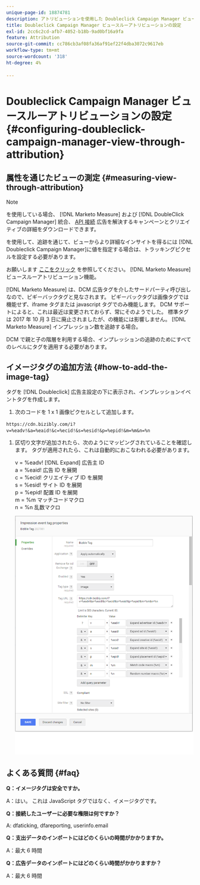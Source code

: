 ```yaml
---
unique-page-id: 18874781
description: アトリビューションを使用した Doubleclick Campaign Manager ビューの設定 — [!DNL Marketo Measure]  — 製品ドキュメント
title: Doubleclick Campaign Manager ビュースルーアトリビューションの設定
exl-id: 2cc6c2cd-afb7-4052-b18b-9ad0bf16a9fa
feature: Attribution
source-git-commit: cc786cb3af08fa36af91ef22f4dba3072c9617eb
workflow-type: tm+mt
source-wordcount: '318'
ht-degree: 4%

---
```


# Doubleclick Campaign Manager ビュースルーアトリビューションの設定 {#configuring-doubleclick-campaign-manager-view-through-attribution}

## 属性を通じたビューの測定 {#measuring-view-through-attribution}

>[!NOTE]
>
>を使用している場合、 [!DNL Marketo Measure] および [!DNL DoubleClick Campaign Manager] 統合、 [API 接続](/help/api-connections/utilizing-marketo-measures-api-connections/integrated-ad-platforms.md#how-to-connect-ad-platforms) 広告を解決するキャンペーンとクリエイティブの詳細をダウンロードできます。

を使用して、追跡を通じて、ビューからより詳細なインサイトを得るには [!DNL Doubleclick Campaign Manager]に値を指定する場合は、トラッキングピクセルを設定する必要があります。

お願いします [ここをクリック](/help/advanced-marketo-measure-features/view-through-attribution/marketo-measure-view-through-attribution-faq.md) を参照してください。 [!DNL Marketo Measure] ビュースルーアトリビューション機能。

[!DNL Marketo Measure] は、DCM 広告タグを介したサードパーティ呼び出しなので、ピギーバックタグと見なされます。 ピギーバックタグは画像タグでは機能せず、iframe タグまたは javascript タグでのみ機能します。 DCM サポートによると、これは最近は変更されておらず、常にそのようでした。 標準タグは 2017 年 10 月 3 日に廃止されましたが、の機能には影響しません。 [!DNL Marketo Measure] インプレッション数を追跡する場合。

DCM で親と子の階層を利用する場合、インプレッションの追跡のためにすべてのレベルにタグを適用する必要があります。

## イメージタグの追加方法 {#how-to-add-the-image-tag}

タグを [!DNL Doubleclick] 広告主設定の下に表示され、インプレッションイベントタグを作成します。

1. 次のコードを 1 x 1 画像ピクセルとして追加します。

`https://cdn.bizibly.com/i?v=%eadv!&a=%eaid!&c=%ecid!&s=%esid!&p=%epid!&m=%m&n=%n`

1. 区切り文字が追加されたら、次のようにマッピングされていることを確認します。 タグが適用されたら、これは自動的におこなわれる必要があります。

   v = %eadv! [!DNL Expand] 広告主 ID\
   a = %eaid! 広告 ID を展開\
   c = %ecid! クリエイティブ ID を展開\
   s = %esid! サイト ID を展開\
   p = %epid! 配置 ID を展開\
   m = %m マッチコードマクロ\
   n = %n 乱数マクロ

   ![](assets/1.png)

## よくある質問 {#faq}

**Q：イメージタグは安全ですか。**

A：はい。 これは JavaScript タグではなく、イメージタグです。

**Q：接続したユーザーに必要な権限は何ですか？**

A: dfaticking, dfareporting, userinfo.email

**Q：支出データのインポートにはどのくらいの時間がかかりますか。**

A：最大 6 時間

**Q：広告データのインポートにはどのくらい時間がかかりますか？**

A：最大 6 時間
